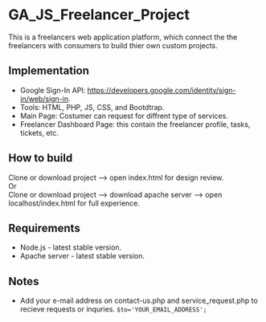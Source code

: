 # GA_JS_Freelancer_Project
This is a freelancers web application platform, which connect the the freelancers with consumers to build thier own custom projects.

## Implementation
- Google Sign-In API: https://developers.google.com/identity/sign-in/web/sign-in.
- Tools: HTML, PHP, JS, CSS, and Bootdtrap.
- Main Page: Costumer can request for diffrent type of services.
- Freelancer Dashboard Page: this contain the freelancer profile, tasks, tickets, etc.  

## How to build
Clone or download project --> open index.html for design review.  
Or   
Clone or download project --> download apache server --> open localhost/index.html for full experience.  

## Requirements
- Node.js - latest stable version.
- Apache server - latest stable version.

## Notes
- Add your e-mail address on contact-us.php and service_request.php to recieve requests or inquries. 
    `$to='YOUR_EMAIL_ADDRESS';`
